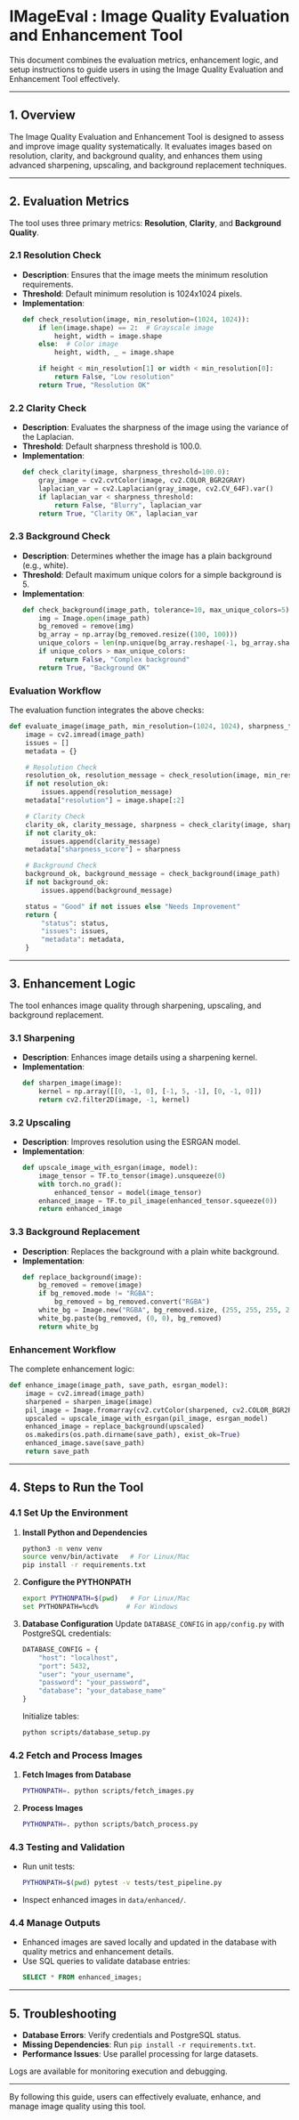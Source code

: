 # IMageEval : Image Quality Evaluation and Enhancement Tool

This document combines the evaluation metrics, enhancement logic, and setup instructions to guide users in using the Image Quality Evaluation and Enhancement Tool effectively.

---

## 1. Overview

The Image Quality Evaluation and Enhancement Tool is designed to assess and improve image quality systematically. It evaluates images based on resolution, clarity, and background quality, and enhances them using advanced sharpening, upscaling, and background replacement techniques.

---

## 2. Evaluation Metrics

The tool uses three primary metrics: **Resolution**, **Clarity**, and **Background Quality**.

### 2.1 Resolution Check
- **Description**: Ensures that the image meets the minimum resolution requirements.
- **Threshold**: Default minimum resolution is 1024x1024 pixels.
- **Implementation**:
  ```python
  def check_resolution(image, min_resolution=(1024, 1024)):
      if len(image.shape) == 2:  # Grayscale image
          height, width = image.shape
      else:  # Color image
          height, width, _ = image.shape

      if height < min_resolution[1] or width < min_resolution[0]:
          return False, "Low resolution"
      return True, "Resolution OK"
  ```

### 2.2 Clarity Check
- **Description**: Evaluates the sharpness of the image using the variance of the Laplacian.
- **Threshold**: Default sharpness threshold is 100.0.
- **Implementation**:
  ```python
  def check_clarity(image, sharpness_threshold=100.0):
      gray_image = cv2.cvtColor(image, cv2.COLOR_BGR2GRAY)
      laplacian_var = cv2.Laplacian(gray_image, cv2.CV_64F).var()
      if laplacian_var < sharpness_threshold:
          return False, "Blurry", laplacian_var
      return True, "Clarity OK", laplacian_var
  ```

### 2.3 Background Check
- **Description**: Determines whether the image has a plain background (e.g., white).
- **Threshold**: Default maximum unique colors for a simple background is 5.
- **Implementation**:
  ```python
  def check_background(image_path, tolerance=10, max_unique_colors=5):
      img = Image.open(image_path)
      bg_removed = remove(img)
      bg_array = np.array(bg_removed.resize((100, 100)))
      unique_colors = len(np.unique(bg_array.reshape(-1, bg_array.shape[2]), axis=0))
      if unique_colors > max_unique_colors:
          return False, "Complex background"
      return True, "Background OK"
  ```

### Evaluation Workflow
The evaluation function integrates the above checks:
```python
def evaluate_image(image_path, min_resolution=(1024, 1024), sharpness_threshold=100.0):
    image = cv2.imread(image_path)
    issues = []
    metadata = {}

    # Resolution Check
    resolution_ok, resolution_message = check_resolution(image, min_resolution)
    if not resolution_ok:
        issues.append(resolution_message)
    metadata["resolution"] = image.shape[:2]

    # Clarity Check
    clarity_ok, clarity_message, sharpness = check_clarity(image, sharpness_threshold)
    if not clarity_ok:
        issues.append(clarity_message)
    metadata["sharpness_score"] = sharpness

    # Background Check
    background_ok, background_message = check_background(image_path)
    if not background_ok:
        issues.append(background_message)

    status = "Good" if not issues else "Needs Improvement"
    return {
        "status": status,
        "issues": issues,
        "metadata": metadata,
    }
```

---

## 3. Enhancement Logic

The tool enhances image quality through sharpening, upscaling, and background replacement.

### 3.1 Sharpening
- **Description**: Enhances image details using a sharpening kernel.
- **Implementation**:
  ```python
  def sharpen_image(image):
      kernel = np.array([[0, -1, 0], [-1, 5, -1], [0, -1, 0]])
      return cv2.filter2D(image, -1, kernel)
  ```

### 3.2 Upscaling
- **Description**: Improves resolution using the ESRGAN model.
- **Implementation**:
  ```python
  def upscale_image_with_esrgan(image, model):
      image_tensor = TF.to_tensor(image).unsqueeze(0)
      with torch.no_grad():
          enhanced_tensor = model(image_tensor)
      enhanced_image = TF.to_pil_image(enhanced_tensor.squeeze(0))
      return enhanced_image
  ```

### 3.3 Background Replacement
- **Description**: Replaces the background with a plain white background.
- **Implementation**:
  ```python
  def replace_background(image):
      bg_removed = remove(image)
      if bg_removed.mode != "RGBA":
          bg_removed = bg_removed.convert("RGBA")
      white_bg = Image.new("RGBA", bg_removed.size, (255, 255, 255, 255))
      white_bg.paste(bg_removed, (0, 0), bg_removed)
      return white_bg
  ```

### Enhancement Workflow
The complete enhancement logic:
```python
def enhance_image(image_path, save_path, esrgan_model):
    image = cv2.imread(image_path)
    sharpened = sharpen_image(image)
    pil_image = Image.fromarray(cv2.cvtColor(sharpened, cv2.COLOR_BGR2RGB))
    upscaled = upscale_image_with_esrgan(pil_image, esrgan_model)
    enhanced_image = replace_background(upscaled)
    os.makedirs(os.path.dirname(save_path), exist_ok=True)
    enhanced_image.save(save_path)
    return save_path
```

---

## 4. Steps to Run the Tool

### 4.1 Set Up the Environment

1. **Install Python and Dependencies**
   ```bash
   python3 -m venv venv
   source venv/bin/activate   # For Linux/Mac
   pip install -r requirements.txt
   ```

2. **Configure the PYTHONPATH**
   ```bash
   export PYTHONPATH=$(pwd)   # For Linux/Mac
   set PYTHONPATH=%cd%       # For Windows
   ```

3. **Database Configuration**
   Update `DATABASE_CONFIG` in `app/config.py` with PostgreSQL credentials:
   ```python
   DATABASE_CONFIG = {
       "host": "localhost",
       "port": 5432,
       "user": "your_username",
       "password": "your_password",
       "database": "your_database_name"
   }
   ```
   Initialize tables:
   ```bash
   python scripts/database_setup.py
   ```

### 4.2 Fetch and Process Images

1. **Fetch Images from Database**
   ```bash
   PYTHONPATH=. python scripts/fetch_images.py
   ```

2. **Process Images**
   ```bash
   PYTHONPATH=. python scripts/batch_process.py
   ```

### 4.3 Testing and Validation

- Run unit tests:
  ```bash
  PYTHONPATH=$(pwd) pytest -v tests/test_pipeline.py
  ```
- Inspect enhanced images in `data/enhanced/`.

### 4.4 Manage Outputs

- Enhanced images are saved locally and updated in the database with quality metrics and enhancement details.
- Use SQL queries to validate database entries:
  ```sql
  SELECT * FROM enhanced_images;
  ```

---

## 5. Troubleshooting

- **Database Errors**: Verify credentials and PostgreSQL status.
- **Missing Dependencies**: Run `pip install -r requirements.txt`.
- **Performance Issues**: Use parallel processing for large datasets.

Logs are available for monitoring execution and debugging.

---

By following this guide, users can effectively evaluate, enhance, and manage image quality using this tool.

